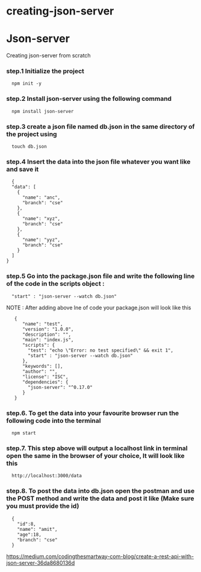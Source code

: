 # creating-json-server
# Json-server
Creating json-server from scratch
### step.1 Initialize the project
```
  npm init -y
```
### step.2 Install json-server using the following command
```
  npm install json-server
```
### step.3 create a json file named db.json in the same directory of the project using
```
  touch db.json
```
### step.4 Insert the data into the json file whatever you want like and save it
```
  {
  "data": [
    {
      "name": "anc",
      "branch": "cse"
    },
    {
      "name": "xyz",
      "branch": "cse"
    },
    {
      "name": "yyz",
      "branch": "cse"
    }
  ]
}
```
### step.5 Go into the package.json file and write the following line of the code in the scripts object :
```
  "start" : "json-server --watch db.json"
```
NOTE : After adding above lne of code your package.json will look like this
```
   {
      "name": "test",
      "version": "1.0.0",
      "description": "",
      "main": "index.js",
      "scripts": {
        "test": "echo \"Error: no test specified\" && exit 1",
        "start" : "json-server --watch db.json"
      },
      "keywords": [],
      "author": "",
      "license": "ISC",
      "dependencies": {
        "json-server": "^0.17.0"
      }
   }
```
### step.6. To get the data into your favourite browser run the following code into the terminal
```
  npm start
```
### step.7. This step above will output a localhost link in terminal open the same in the browser of your choice, It will look like this
```
  http://localhost:3000/data
```
### step.8. To post the data into db.json open the postman and use the POST method and write the data and post it like (Make sure you must provide the id)
```
  {
    "id":8,
    "name": "amit",
    "age":18,
    "branch": "cse"
  }
```

https://medium.com/codingthesmartway-com-blog/create-a-rest-api-with-json-server-36da8680136d
